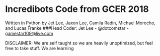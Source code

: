 # Incredibots Code from GCER 2018
Written in Python by Jet Lee, Jaxon Lee, Camila Radin, Michael Morocho, and Lucas Franke
###Head Coder: Jet Lee - @dotcomstar - gamestar109@live.com

DISCLAIMER: We are self taught so we are heavily unoptimized, but feel free to take stuff. We are learning
